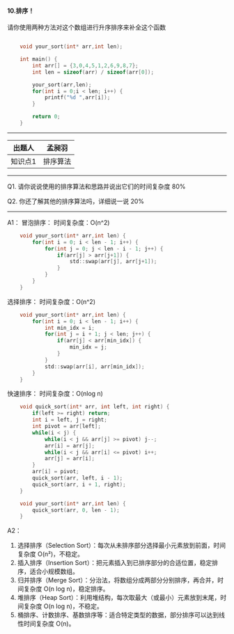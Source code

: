 #### 10.排序！

请你使用两种方法对这个数组进行升序排序来补全这个函数

```c

    void your_sort(int* arr,int len);

    int main() {
        int arr[] = {3,0,4,5,1,2,6,9,8,7};
        int len = sizeof(arr) / sizeof(arr[0]);

        your_sort(arr,len);
        for(int i = 0;i < len; i++) {
            printf("%d ",arr[i]);
        }

        return 0;
    }

```

------


| **出题人** | **孟昶羽**   |
| ---------- | ------------ |
| 知识点1    | 排序算法 |



------


Q1. 请你说说使用的排序算法和思路并说出它们的时间复杂度 80%

Q2. 你还了解其他的排序算法吗，详细说一说 20%


------


A1：
冒泡排序：
时间复杂度：O(n^2)
```c
    void your_sort(int* arr,int len) {
        for(int i = 0; i < len - 1; i++) {
            for(int j = 0; j < len - i - 1; j++) {
                if(arr[j] > arr[j+1]) {
                    std::swap(arr[j], arr[j+1]);
                }
            }
        }
    }
```

选择排序：
时间复杂度：O(n^2)
```c
    void your_sort(int* arr,int len) {
        for(int i = 0; i < len - 1; i++) {
            int min_idx = i;
            for(int j = i + 1; j < len; j++) {
                if(arr[j] < arr[min_idx]) {
                    min_idx = j;
                }
            }
            std::swap(arr[i], arr[min_idx]);
        }
    }
```

快速排序：
时间复杂度：O(nlog n)
```c
    void quick_sort(int* arr, int left, int right) {
        if(left >= right) return;
        int i = left, j = right;
        int pivot = arr[left];
        while(i < j) {
            while(i < j && arr[j] >= pivot) j--;
            arr[i] = arr[j];
            while(i < j && arr[i] <= pivot) i++;
            arr[j] = arr[i];
        }
        arr[i] = pivot;
        quick_sort(arr, left, i - 1);
        quick_sort(arr, i + 1, right);
    }

    void your_sort(int* arr,int len) {
        quick_sort(arr, 0, len - 1);
    }
```

A2：
1. 选择排序（Selection Sort）：每次从未排序部分选择最小元素放到前面，时间复杂度 O(n²)，不稳定。
2. 插入排序（Insertion Sort）：把元素插入到已排序部分的合适位置，稳定排序，适合小规模数组。
3. 归并排序（Merge Sort）：分治法，将数组分成两部分分别排序，再合并，时间复杂度 O(n log n)，稳定排序。
4. 堆排序（Heap Sort）：利用堆结构，每次取最大（或最小）元素放到末尾，时间复杂度 O(n log n)，不稳定。
5. 桶排序、计数排序、基数排序等：适合特定类型的数据，部分排序可以达到线性时间复杂度 O(n)。